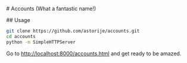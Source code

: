 # Accounts (What a fantastic name!)

## Usage

```bash
git clone https://github.com/astorije/accounts.git
cd accounts
python -m SimpleHTTPServer
```

Go to <http://localhost:8000/accounts.html> and get ready to be amazed.
